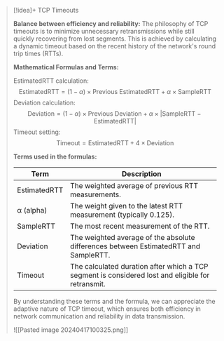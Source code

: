 > [!idea]+ TCP Timeouts
>
> **Balance between efficiency and reliability:** 
> The philosophy of TCP timeouts is to minimize unnecessary retransmissions while still quickly recovering from lost segments. This is achieved by calculating a dynamic timeout based on the recent history of the network's round trip times (RTTs).
>
> **Mathematical Formulas and Terms:**
>
> EstimatedRTT calculation:
> $$ \text{EstimatedRTT} = (1 - \alpha) \times \text{Previous EstimatedRTT} + \alpha \times \text{SampleRTT} $$
> Deviation calculation:
> $$ \text{Deviation} = (1 - \alpha) \times \text{Previous Deviation} + \alpha \times |\text{SampleRTT} - \text{EstimatedRTT}| $$
> Timeout setting:
> $$ \text{Timeout} = \text{EstimatedRTT} + 4 \times \text{Deviation} $$
>
> **Terms used in the formulas:**
>
> | Term             | Description                                                                                      |
> | ---------------- | ------------------------------------------------------------------------------------------------ |
> | EstimatedRTT     | The weighted average of previous RTT measurements.                                               |
> | α (alpha)        | The weight given to the latest RTT measurement (typically 0.125).                               |
> | SampleRTT        | The most recent measurement of the RTT.                                                          |
> | Deviation        | The weighted average of the absolute differences between EstimatedRTT and SampleRTT.             |
> | Timeout          | The calculated duration after which a TCP segment is considered lost and eligible for retransmit.|
>
> By understanding these terms and the formula, we can appreciate the adaptive nature of TCP timeout, which ensures both efficiency in network communication and reliability in data transmission.
> 
> ![[Pasted image 20240417100325.png]]